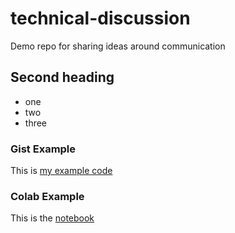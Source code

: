 # technical-discussion
Demo repo for sharing ideas around communication

## Second heading
* one
* two
* three


### Gist Example
This is [my example code](https://gist.github.com/cathy-zheng/dd00c25a37cd4c48bb1adecdd68072bd)

### Colab Example
This is the [notebook](https://colab.research.google.com/drive/10p0XMkCss2744EDKXYvXQFzw51-awU46#scrollTo=eEFBEI_F-6Ne&line=1&uniqifier=1)
